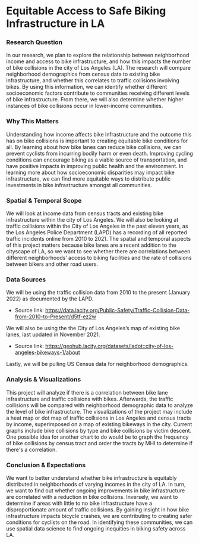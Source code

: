 # Equitable Access to Safe Biking Infrastructure in LA

### Research Question
In our research, we plan to explore the relationship between neighborhood income and access to bike infrastructure, and how this impacts the number of bike collisions in the city of Los Angeles (LA). The research will compare neighborhood demographics from census data to existing bike infrastructure, and whether this correlates to traffic collisions involving bikes. By using this information, we can identify whether different socioeconomic factors contribute to communities receiving different levels of bike infrastructure. From there, we will also determine whether higher instances of bike collisions occur in lower-income communities.

### Why This Matters
Understanding how income affects bike infrastructure and the outcome this has on bike collisions is important to creating equitable bike conditions for all. By learning about how bike lanes can reduce bike collisions, we can prevent cyclists from incurring bodily harm or even death. Improving cycling conditions can encourage biking as a viable source of transportation, and have positive impacts in improving public health and the environment. In learning more about how socioeconomic disparities may impact bike infrastructure, we can find more equitable ways to distribute public investments in bike infrastructure amongst all communities.

### Spatial & Temporal Scope
We will look at income data from census tracts and existing bike infrastructure within the city of Los Angeles. We will also be looking at traffic collisions within the City of Los Angeles in the past eleven years, as the Los Angeles Police Department (LAPD) has a recording of all reported traffic incidents online from 2010 to 2021. The spatial and temporal aspects of this project matters because bike lanes are a recent addition to the cityscape of LA, so we want to see whether there are correlations between different neighborhoods’ access to biking facilities and the rate of collisions between bikers and other road users.

### Data Sources
We will be using the traffic collision data from 2010 to the present (January 2022) as documented by the LAPD. 
- Source link: https://data.lacity.org/Public-Safety/Traffic-Collision-Data-from-2010-to-Present/d5tf-ez2w 

We will also be using the the City of Los Angeles’s map of existing bike lanes, last updated in November 2021. 
- Source link: https://geohub.lacity.org/datasets/ladot::city-of-los-angeles-bikeways-1/about

Lastly, we will be pulling US Census data for neighborhood demographics.

### Analysis & Visualizations
This project will analyze if there is a correlation between bike lane infrastructure and traffic collisions with bikes. Afterwards, the traffic collisions will be compared with neighborhood demographic data to analyze the level of bike infrastructure. The visualizations of the project may include a heat map or dot map of traffic collisions in Los Angeles and census tracts by income, superimposed on a map of existing bikeways in the city. Current graphs include bike collisions by type and bike collisions by victim descent. One possible idea for another chart to do would be to graph the frequency of bike collisions by census tract and order the tracts by MHI to determine if there's a correlation.

### Conclusion & Expectations
We want to better understand whether bike infrastructure is equitably distributed in neighborhoods of varying incomes in the city of LA. In turn, we want to find out whether ongoing improvements in bike infrastructure are correlated with a reduction in bike collisions. Inversely, we want to determine if areas with little to no bike infrastructure have a disproportionate amount of traffic collisions. By gaining insight in how bike infrastructure impacts bicycle crashes, we are contributing to creating safer conditions for cyclists on the road. In identifying these communities, we can use spatial data science to find ongoing inequities in biking safety across LA.
